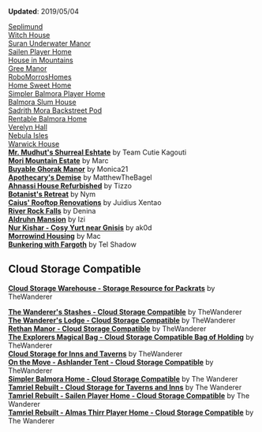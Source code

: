 **Updated**: 2019/05/04

[Seplimund](https://www.nexusmods.com/morrowind/mods/46287)  
[Witch House](https://www.nexusmods.com/morrowind/mods/46319)  
[Suran Underwater Manor](https://www.nexusmods.com/morrowind/mods/44759)  
[Sailen Player Home](https://www.nexusmods.com/morrowind/mods/46381)  
[House in Mountains](https://www.nexusmods.com/morrowind/mods/46448)  
[Gree Manor](https://www.nexusmods.com/morrowind/mods/46443)  
[RoboMorrosHomes](https://www.nexusmods.com/morrowind/mods/46539)  
[Home Sweet Home](https://www.nexusmods.com/morrowind/mods/46555)  
[Simpler Balmora Player Home](https://www.nexusmods.com/morrowind/mods/46574)  
[Balmora Slum House](https://www.nexusmods.com/morrowind/mods/46641)  
[Sadrith Mora Backstreet Pod](https://www.nexusmods.com/morrowind/mods/46639)  
[Rentable Balmora Home](https://www.nexusmods.com/morrowind/mods/46638)  
[Verelyn Hall](https://www.nexusmods.com/morrowind/mods/46637)  
[Nebula Isles](https://www.nexusmods.com/morrowind/mods/46636)  
[Warwick House](https://www.nexusmods.com/morrowind/mods/46666)  
[**Mr. Mudhut's Shurreal Eshtate**](https://www.nexusmods.com/morrowind/mods/44633) by Team Cutie Kagouti  
[**Mori Mountain Estate**](http://mw.modhistory.com/download-18-7306) by Marc  
[**Buyable Ghorak Manor**](http://mw.modhistory.com/download-73-5870) by Monica21  
[**Apothecary's Demise**](https://www.nexusmods.com/morrowind/mods/44331) by MatthewTheBagel  
[**Ahnassi House Refurbished**](https://www.nexusmods.com/morrowind/mods/40437) by Tizzo  
[**Botanist's Retreat**](http://mw.modhistory.com/download-48-11540) by Nym  
[**Caius' Rooftop Renovations**](https://www.nexusmods.com/morrowind/mods/50272) by Juidius Xentao  
[**River Rock Falls**](https://www.nexusmods.com/morrowind/mods/50299) by Denina  
[**Aldruhn Mansion**](https://www.nexusmods.com/morrowind/mods/50320) by Izi  
[**Nur Kishar - Cosy Yurt near Gnisis**](https://www.nexusmods.com/morrowind/mods/50367) by ak0d  
[**Morrowind Housing**](https://www.nexusmods.com/morrowind/mods/50498) by Mac  
[**Bunkering with Fargoth**](https://www.nexusmods.com/morrowind/mods/50543) by Tel Shadow  

## Cloud Storage Compatible
[**Cloud Storage Warehouse - Storage Resource for Packrats**](https://www.nexusmods.com/morrowind/mods/50386) by TheWanderer  

[**The Wanderer's Stashes - Cloud Storage Compatible**](https://www.nexusmods.com/morrowind/mods/50494) by TheWanderer  
[**The Wanderer's Lodge - Cloud Storage Compatible**](https://www.nexusmods.com/morrowind/mods/50422) by TheWanderer  
[**Rethan Manor - Cloud Storage Compatible**](https://www.nexusmods.com/morrowind/mods/50390) by TheWanderer  
[**The Explorers Magical Bag - Cloud Storage Compatible Bag of Holding**](https://www.nexusmods.com/morrowind/mods/50366) by TheWanderer  
[**Cloud Storage for Inns and Taverns**](https://www.nexusmods.com/morrowind/mods/50363) by TheWanderer  
[**On the Move - Ashlander Tent - Cloud Storage Compatible**](https://www.nexusmods.com/morrowind/mods/50521) by TheWanderer  
[**Simpler Balmora Home - Cloud Storage Compatible**](https://www.nexusmods.com/morrowind/mods/50535) by The Wanderer  
[**Tamriel Rebuilt - Cloud Storage for Taverns and Inns**](https://www.nexusmods.com/morrowind/mods/50541) by The Wanderer  
[**Tamriel Rebuilt - Sailen Player Home - Cloud Storage Compatible**](https://www.nexusmods.com/morrowind/mods/50552) by The Wanderer  
[**Tamriel Rebuilt - Almas Thirr Player Home - Cloud Storage Compatible**](https://www.nexusmods.com/morrowind/mods/50556) by The Wanderer  
